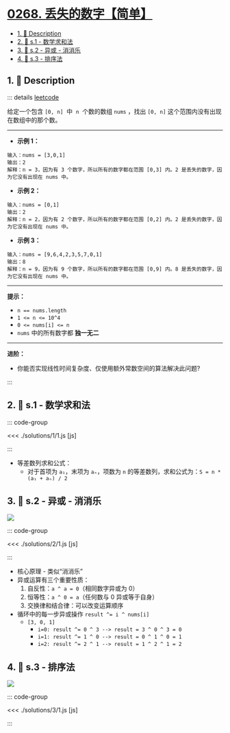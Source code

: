 # [0268. 丢失的数字【简单】](https://github.com/tnotesjs/TNotes.leetcode/tree/main/notes/0268.%20%E4%B8%A2%E5%A4%B1%E7%9A%84%E6%95%B0%E5%AD%97%E3%80%90%E7%AE%80%E5%8D%95%E3%80%91)

<!-- region:toc -->

- [1. 📝 Description](#1--description)
- [2. 🎯 s.1 - 数学求和法](#2--s1---数学求和法)
- [3. 🎯 s.2 - 异或 - 消消乐](#3--s2---异或---消消乐)
- [4. 🎯 s.3 - 排序法](#4--s3---排序法)

<!-- endregion:toc -->

## 1. 📝 Description

::: details [leetcode](https://leetcode.cn/problems/missing-number/)

给定一个包含 `[0, n]`  中  `n`  个数的数组 `nums` ，找出 `[0, n]` 这个范围内没有出现在数组中的那个数。

---

- **示例 1：**

```
输入：nums = [3,0,1]
输出：2
解释：n = 3，因为有 3 个数字，所以所有的数字都在范围 [0,3] 内。2 是丢失的数字，因为它没有出现在 nums 中。
```

- **示例 2：**

```
输入：nums = [0,1]
输出：2
解释：n = 2，因为有 2 个数字，所以所有的数字都在范围 [0,2] 内。2 是丢失的数字，因为它没有出现在 nums 中。
```

- **示例 3：**

```
输入：nums = [9,6,4,2,3,5,7,0,1]
输出：8
解释：n = 9，因为有 9 个数字，所以所有的数字都在范围 [0,9] 内。8 是丢失的数字，因为它没有出现在 nums 中。
```

---

**提示：**

- `n == nums.length`
- `1 <= n <= 10^4`
- `0 <= nums[i] <= n`
- `nums` 中的所有数字都 **独一无二**

---

**进阶：**

- 你能否实现线性时间复杂度、仅使用额外常数空间的算法解决此问题?

:::

## 2. 🎯 s.1 - 数学求和法

::: code-group

<<< ./solutions/1/1.js [js]

:::

- 等差数列求和公式：
  - 对于首项为 `a₁`，末项为 `aₙ`，项数为 `n` 的等差数列，求和公式为：`S = n * (a₁ + aₙ) / 2`

## 3. 🎯 s.2 - 异或 - 消消乐

![](./assets/2.svg)

::: code-group

<<< ./solutions/2/1.js [js]

:::

- 核心原理 - 类似“消消乐”
- 异或运算有三个重要性质：
  1. 自反性：`a ^ a = 0`（相同数字异或为 0）
  2. 恒等性：`a ^ 0 = a`（任何数与 0 异或等于自身）
  3. 交换律和结合律：可以改变运算顺序
- 循环中的每一步异或操作 `result ^= i ^ nums[i]`
  - `[3, 0, 1]`
    - `i=0: result ^= 0 ^ 3 --> result = 3 ^ 0 ^ 3 = 0`
    - `i=1: result ^= 1 ^ 0 --> result = 0 ^ 1 ^ 0 = 1`
    - `i=2: result ^= 2 ^ 1 --> result = 1 ^ 2 ^ 1 = 2`

## 4. 🎯 s.3 - 排序法

![](./assets/3.svg)

::: code-group

<<< ./solutions/3/1.js [js]

:::
